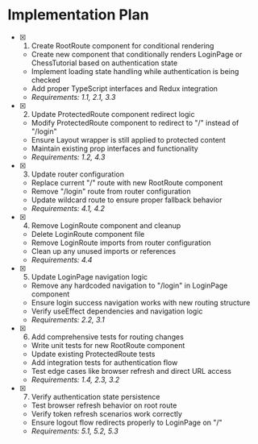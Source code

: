 # Implementation Plan

- [x] 1. Create RootRoute component for conditional rendering

  - Create new component that conditionally renders LoginPage or ChessTutorial based on authentication state
  - Implement loading state handling while authentication is being checked
  - Add proper TypeScript interfaces and Redux integration
  - _Requirements: 1.1, 2.1, 3.3_

- [x] 2. Update ProtectedRoute component redirect logic

  - Modify ProtectedRoute component to redirect to "/" instead of "/login"
  - Ensure Layout wrapper is still applied to protected content
  - Maintain existing prop interfaces and functionality
  - _Requirements: 1.2, 4.3_

- [x] 3. Update router configuration

  - Replace current "/" route with new RootRoute component
  - Remove "/login" route from router configuration
  - Update wildcard route to ensure proper fallback behavior
  - _Requirements: 4.1, 4.2_

- [x] 4. Remove LoginRoute component and cleanup

  - Delete LoginRoute component file
  - Remove LoginRoute imports from router configuration
  - Clean up any unused imports or references
  - _Requirements: 4.4_

- [x] 5. Update LoginPage navigation logic

  - Remove any hardcoded navigation to "/login" in LoginPage component
  - Ensure login success navigation works with new routing structure
  - Verify useEffect dependencies and navigation logic
  - _Requirements: 2.2, 3.1_

- [x] 6. Add comprehensive tests for routing changes

  - Write unit tests for new RootRoute component
  - Update existing ProtectedRoute tests
  - Add integration tests for authentication flow
  - Test edge cases like browser refresh and direct URL access
  - _Requirements: 1.4, 2.3, 3.2_

- [x] 7. Verify authentication state persistence
  - Test browser refresh behavior on root route
  - Verify token refresh scenarios work correctly
  - Ensure logout flow redirects properly to LoginPage on "/"
  - _Requirements: 5.1, 5.2, 5.3_
